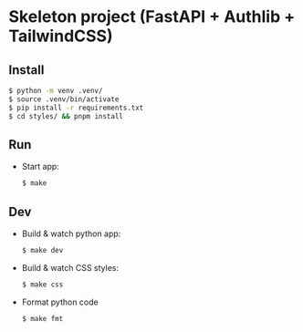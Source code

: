 # Skeleton project (FastAPI + Authlib + TailwindCSS)

## Install

```bash
$ python -m venv .venv/
$ source .venv/bin/activate
$ pip install -r requirements.txt
$ cd styles/ && pnpm install
```

## Run

* Start app:

    ```bash
    $ make
    ```

## Dev

* Build & watch python app:

    ```bash
    $ make dev
    ```

* Build & watch CSS styles:

    ```bash
    $ make css
    ```

* Format python code

    ```bash
    $ make fmt
    ```
